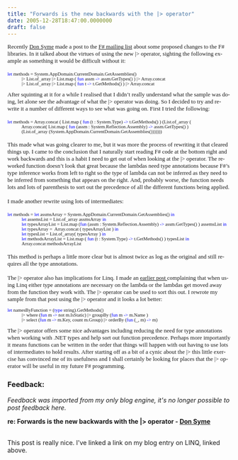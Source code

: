 ```yaml
---
title: "Forwards is the new backwards with the |> operator"
date: 2005-12-28T18:47:00.0000000
draft: false
---
```


<P class=MsoNormal style="MARGIN: 0cm 0cm 0pt"><SPAN lang=EN-GB style="mso-ansi-language: EN-GB"><FONT size=2><FONT face=Verdana>Recently <A href="http://blogs.msdn.com/dsyme/">Don Syme</A> made a post to the <A href="http://list.research.microsoft.com/scripts/lyris.pl?enter=fsharp">F# mailing list</A> about some proposed changes to the F# libraries. In it talked about the virtues of using the new |&gt; operator, sighting the following example as something it would be difficult without it:<?xml:namespace prefix = o ns = "urn:schemas-microsoft-com:office:office" /><o:p></o:p></FONT></FONT></SPAN></P>
<P class=MsoNormal style="MARGIN: 0cm 0cm 0pt"><SPAN lang=EN-GB style="mso-ansi-language: EN-GB"><o:p><FONT face=Verdana size=2>&nbsp;</FONT></o:p></SPAN></P>
<P class=MsoNormal style="MARGIN: 0cm 0cm 0pt; mso-layout-grid-align: none"><FONT face=Verdana><SPAN lang=EN-GB style="FONT-SIZE: 8pt; COLOR: blue; mso-ansi-language: EN-GB; mso-no-proof: yes">let</SPAN><SPAN lang=EN-GB style="FONT-SIZE: 8pt; mso-ansi-language: EN-GB; mso-no-proof: yes"> methods = System.AppDomain.CurrentDomain.GetAssemblies()<o:p></o:p></SPAN></FONT></P>
<P class=MsoNormal style="MARGIN: 0cm 0cm 0pt; mso-layout-grid-align: none"><SPAN lang=EN-GB style="FONT-SIZE: 8pt; mso-ansi-language: EN-GB; mso-no-proof: yes"><FONT face=Verdana><SPAN style="mso-tab-count: 1">&nbsp;&nbsp;&nbsp;&nbsp;&nbsp;&nbsp;&nbsp;&nbsp;&nbsp;&nbsp;&nbsp; </SPAN>|&gt; List.of_array |&gt; List.map ( <SPAN style="COLOR: blue">fun</SPAN> assm <SPAN style="COLOR: blue">-&gt;</SPAN> assm.GetTypes() ) |&gt; Array.concat<o:p></o:p></FONT></SPAN></P>
<P class=MsoNormal style="MARGIN: 0cm 0cm 0pt; mso-layout-grid-align: none"><SPAN lang=EN-GB style="FONT-SIZE: 8pt; mso-ansi-language: EN-GB; mso-no-proof: yes"><FONT face=Verdana><SPAN style="mso-tab-count: 1">&nbsp;&nbsp;&nbsp;&nbsp;&nbsp;&nbsp;&nbsp;&nbsp;&nbsp;&nbsp;&nbsp; </SPAN>|&gt; List.of_array |&gt; List.map ( <SPAN style="COLOR: blue">fun</SPAN> t <SPAN style="COLOR: blue">-&gt;</SPAN> t.GetMethods() ) |&gt; Array.concat<o:p></o:p></FONT></SPAN></P>
<P class=MsoNormal style="MARGIN: 0cm 0cm 0pt; mso-layout-grid-align: none"><SPAN lang=EN-GB style="FONT-SIZE: 8pt; mso-ansi-language: EN-GB; mso-no-proof: yes"><o:p><FONT face=Verdana>&nbsp;</FONT></o:p></SPAN></P>
<P class=MsoNormal style="MARGIN: 0cm 0cm 0pt"><SPAN lang=EN-GB style="mso-ansi-language: EN-GB"><FONT size=2><FONT face=Verdana>After squinting at it for a while I realised that I didn&#8217;t really understand what the sample was doing, let alone see the advantage of what the |&gt; operator was doing. So I decided to try and rewrite it a number of different ways to see what was going on. First I tried the following:<o:p></o:p></FONT></FONT></SPAN></P>
<P class=MsoNormal style="MARGIN: 0cm 0cm 0pt"><SPAN lang=EN-GB style="mso-ansi-language: EN-GB"><o:p><FONT face=Verdana size=2>&nbsp;</FONT></o:p></SPAN></P>
<P class=MsoNormal style="MARGIN: 0cm 0cm 0pt; mso-layout-grid-align: none"><FONT face=Verdana><SPAN lang=EN-GB style="FONT-SIZE: 8pt; COLOR: blue; mso-ansi-language: EN-GB; mso-no-proof: yes">let</SPAN><SPAN lang=EN-GB style="FONT-SIZE: 8pt; mso-ansi-language: EN-GB; mso-no-proof: yes"> methods = Array.concat ( List.map ( <SPAN style="COLOR: blue">fun</SPAN> (t : System.Type) <SPAN style="COLOR: blue">-&gt;</SPAN> t.GetMethods() ) (List.of_array ( <o:p></o:p></SPAN></FONT></P>
<P class=MsoNormal style="MARGIN: 0cm 0cm 0pt; mso-layout-grid-align: none"><SPAN lang=EN-GB style="FONT-SIZE: 8pt; mso-ansi-language: EN-GB; mso-no-proof: yes"><FONT face=Verdana><SPAN style="mso-tab-count: 1">&nbsp;&nbsp;&nbsp;&nbsp;&nbsp;&nbsp;&nbsp;&nbsp;&nbsp;&nbsp;&nbsp; </SPAN>Array.concat( List.map ( <SPAN style="COLOR: blue">fun</SPAN> (assm : System.Reflection.Assembly) <SPAN style="COLOR: blue">-&gt;</SPAN> assm.GetTypes() ) <o:p></o:p></FONT></SPAN></P>
<P class=MsoNormal style="MARGIN: 0cm 0cm 0pt; mso-layout-grid-align: none"><FONT face=Verdana><SPAN lang=EN-GB style="FONT-SIZE: 8pt; mso-ansi-language: EN-GB; mso-no-proof: yes"><SPAN style="mso-tab-count: 1">&nbsp;&nbsp;&nbsp;&nbsp;&nbsp;&nbsp;&nbsp;&nbsp;&nbsp;&nbsp;&nbsp; </SPAN></SPAN><SPAN style="FONT-SIZE: 8pt; mso-no-proof: yes">(List.of_array (System.AppDomain.CurrentDomain.GetAssemblies()))))))<o:p></o:p></SPAN></FONT></P>
<P class=MsoNormal style="MARGIN: 0cm 0cm 0pt"><SPAN lang=EN-GB style="mso-ansi-language: EN-GB"><o:p><FONT face=Verdana size=2>&nbsp;</FONT></o:p></SPAN></P>
<P class=MsoNormal style="MARGIN: 0cm 0cm 0pt"><SPAN lang=EN-GB style="mso-ansi-language: EN-GB"><FONT size=2><FONT face=Verdana>This made what was going clearer to me, but it was more the process of rewriting it that cleared things up. I came to the conclusion that I naturally start reading F# code at the bottom right and work backwards and this is a habit I need to get out of when looking at the |&gt; operator. The reworked function doesn&#8217;t look that great because the lambdas need type annotations because F#&#8217;s type inference works from left to right so the type of lambda can not be inferred as they need to be inferred from something that appears on the right. And, probably worse, the function needs lots and lots of parenthesis to sort out the precedence of all the different functions being applied. <o:p></o:p></FONT></FONT></SPAN></P>
<P class=MsoNormal style="MARGIN: 0cm 0cm 0pt"><SPAN lang=EN-GB style="mso-ansi-language: EN-GB"><o:p><FONT face=Verdana size=2>&nbsp;</FONT></o:p></SPAN></P>
<P class=MsoNormal style="MARGIN: 0cm 0cm 0pt"><SPAN lang=EN-GB style="mso-ansi-language: EN-GB"><FONT size=2><FONT face=Verdana>I made another rewrite using lots of intermediates:<o:p></o:p></FONT></FONT></SPAN></P>
<P class=MsoNormal style="MARGIN: 0cm 0cm 0pt"><SPAN lang=EN-GB style="mso-ansi-language: EN-GB"><o:p><FONT face=Verdana size=2>&nbsp;</FONT></o:p></SPAN></P>
<P class=MsoNormal style="MARGIN: 0cm 0cm 0pt; mso-layout-grid-align: none"><FONT face=Verdana><SPAN lang=EN-GB style="FONT-SIZE: 8pt; COLOR: blue; mso-ansi-language: EN-GB; mso-no-proof: yes">let</SPAN><SPAN lang=EN-GB style="FONT-SIZE: 8pt; mso-ansi-language: EN-GB; mso-no-proof: yes"> methods = <SPAN style="COLOR: blue">let</SPAN> assmsArray = System.AppDomain.CurrentDomain.GetAssemblies() <SPAN style="COLOR: blue">in<o:p></o:p></SPAN></SPAN></FONT></P>
<P class=MsoNormal style="MARGIN: 0cm 0cm 0pt; mso-layout-grid-align: none"><SPAN lang=EN-GB style="FONT-SIZE: 8pt; mso-ansi-language: EN-GB; mso-no-proof: yes"><FONT face=Verdana><SPAN style="mso-tab-count: 1">&nbsp;&nbsp;&nbsp;&nbsp;&nbsp;&nbsp;&nbsp;&nbsp;&nbsp;&nbsp;&nbsp; </SPAN><SPAN style="COLOR: blue">let</SPAN> assemsList = List.of_array assmsArray <SPAN style="COLOR: blue">in<o:p></o:p></SPAN></FONT></SPAN></P>
<P class=MsoNormal style="MARGIN: 0cm 0cm 0pt; mso-layout-grid-align: none"><SPAN lang=EN-GB style="FONT-SIZE: 8pt; mso-ansi-language: EN-GB; mso-no-proof: yes"><FONT face=Verdana><SPAN style="mso-tab-count: 1">&nbsp;&nbsp;&nbsp;&nbsp;&nbsp;&nbsp;&nbsp;&nbsp;&nbsp;&nbsp;&nbsp; </SPAN><SPAN style="COLOR: blue">let</SPAN> typesArrayList = List.map (<SPAN style="COLOR: blue">fun</SPAN> (assm : System.Reflection.Assembly) <SPAN style="COLOR: blue">-&gt;</SPAN> assm.GetTypes() ) assemsList <SPAN style="COLOR: blue">in<o:p></o:p></SPAN></FONT></SPAN></P>
<P class=MsoNormal style="MARGIN: 0cm 0cm 0pt; mso-layout-grid-align: none"><SPAN lang=EN-GB style="FONT-SIZE: 8pt; mso-ansi-language: EN-GB; mso-no-proof: yes"><FONT face=Verdana><SPAN style="mso-tab-count: 1">&nbsp;&nbsp;&nbsp;&nbsp;&nbsp;&nbsp;&nbsp;&nbsp;&nbsp;&nbsp;&nbsp; </SPAN><SPAN style="COLOR: blue">let</SPAN> typesArray =<SPAN style="mso-spacerun: yes">&nbsp; </SPAN>Array.concat ( typesArrayList ) <SPAN style="COLOR: blue">in<o:p></o:p></SPAN></FONT></SPAN></P>
<P class=MsoNormal style="MARGIN: 0cm 0cm 0pt; mso-layout-grid-align: none"><SPAN lang=EN-GB style="FONT-SIZE: 8pt; mso-ansi-language: EN-GB; mso-no-proof: yes"><FONT face=Verdana><SPAN style="mso-tab-count: 1">&nbsp;&nbsp;&nbsp;&nbsp;&nbsp;&nbsp;&nbsp;&nbsp;&nbsp;&nbsp;&nbsp; </SPAN><SPAN style="COLOR: blue">let</SPAN> typesList = List.of_array( typesArray ) <SPAN style="COLOR: blue">in<o:p></o:p></SPAN></FONT></SPAN></P>
<P class=MsoNormal style="MARGIN: 0cm 0cm 0pt; mso-layout-grid-align: none"><SPAN lang=EN-GB style="FONT-SIZE: 8pt; mso-ansi-language: EN-GB; mso-no-proof: yes"><FONT face=Verdana><SPAN style="mso-tab-count: 1">&nbsp;&nbsp;&nbsp;&nbsp;&nbsp;&nbsp;&nbsp;&nbsp;&nbsp;&nbsp;&nbsp; </SPAN><SPAN style="COLOR: blue">let</SPAN> methodsArrayList = List.map ( <SPAN style="COLOR: blue">fun</SPAN> (t : System.Type) <SPAN style="COLOR: blue">-&gt;</SPAN> t.GetMethods() ) typesList <SPAN style="COLOR: blue">in<o:p></o:p></SPAN></FONT></SPAN></P>
<P class=MsoNormal style="MARGIN: 0cm 0cm 0pt; mso-layout-grid-align: none"><FONT face=Verdana><SPAN lang=EN-GB style="FONT-SIZE: 8pt; mso-ansi-language: EN-GB; mso-no-proof: yes"><SPAN style="mso-tab-count: 1">&nbsp;&nbsp;&nbsp;&nbsp;&nbsp;&nbsp;&nbsp;&nbsp;&nbsp;&nbsp;&nbsp; </SPAN></SPAN><SPAN style="FONT-SIZE: 8pt; mso-no-proof: yes">Array.concat methodsArrayList<o:p></o:p></SPAN></FONT></P>
<P class=MsoNormal style="MARGIN: 0cm 0cm 0pt"><SPAN lang=EN-GB style="mso-ansi-language: EN-GB"><o:p><FONT face=Verdana size=2>&nbsp;</FONT></o:p></SPAN></P>
<P class=MsoNormal style="MARGIN: 0cm 0cm 0pt"><SPAN lang=EN-GB style="mso-ansi-language: EN-GB"><FONT size=2><FONT face=Verdana>This method is perhaps a little more clear but is almost twice as log as the original and still requires all the type annotations.<SPAN style="mso-spacerun: yes">&nbsp; </SPAN><o:p></o:p></FONT></FONT></SPAN></P>
<P class=MsoNormal style="MARGIN: 0cm 0cm 0pt"><SPAN lang=EN-GB style="mso-ansi-language: EN-GB"><o:p><FONT face=Verdana size=2>&nbsp;</FONT></o:p></SPAN></P>
<P class=MsoNormal style="MARGIN: 0cm 0cm 0pt"><SPAN lang=EN-GB style="mso-ansi-language: EN-GB"><FONT size=2><FONT face=Verdana>The |&gt; operator also has implications for Linq. I made an <A href="http://strangelights.com/blog/archive/2005/09/24/1259.aspx">earlier post </A>complaining that when using Linq either type annotations are necessary on the lambda or the lambdas get moved away from the function they work with. The |&gt; operator can be used to sort this out. I rewrote my sample from that post using the |&gt; operator and it looks a lot better:<o:p></o:p></FONT></FONT></SPAN></P>
<P class=MsoNormal style="MARGIN: 0cm 0cm 0pt; mso-layout-grid-align: none"><SPAN lang=EN-GB style="FONT-SIZE: 8pt; mso-ansi-language: EN-GB; mso-no-proof: yes"><o:p><FONT face=Verdana>&nbsp;</FONT></o:p></SPAN></P>
<P class=MsoNormal style="MARGIN: 0cm 0cm 0pt; mso-layout-grid-align: none"><FONT face=Verdana><SPAN lang=EN-GB style="FONT-SIZE: 8pt; COLOR: blue; mso-ansi-language: EN-GB; mso-no-proof: yes">let</SPAN><SPAN lang=EN-GB style="FONT-SIZE: 8pt; mso-ansi-language: EN-GB; mso-no-proof: yes"> namesByFunction = (<SPAN style="COLOR: blue">type</SPAN> string).GetMethods() <o:p></o:p></SPAN></FONT></P>
<P class=MsoNormal style="MARGIN: 0cm 0cm 0pt; mso-layout-grid-align: none"><SPAN lang=EN-GB style="FONT-SIZE: 8pt; mso-ansi-language: EN-GB; mso-no-proof: yes"><FONT face=Verdana><SPAN style="mso-tab-count: 1">&nbsp;&nbsp;&nbsp;&nbsp;&nbsp;&nbsp;&nbsp;&nbsp;&nbsp;&nbsp;&nbsp; </SPAN>|&gt; where (<SPAN style="COLOR: blue">fun</SPAN> m <SPAN style="COLOR: blue">-&gt;</SPAN> not m.IsStatic) |&gt; groupBy (<SPAN style="COLOR: blue">fun</SPAN> m <SPAN style="COLOR: blue">-&gt;</SPAN> m.Name ) <o:p></o:p></FONT></SPAN></P>
<P class=MsoNormal style="MARGIN: 0cm 0cm 0pt"><SPAN lang=EN-GB style="FONT-SIZE: 8pt; mso-ansi-language: EN-GB; mso-no-proof: yes"><FONT face=Verdana><SPAN style="mso-tab-count: 1">&nbsp;&nbsp;&nbsp;&nbsp;&nbsp;&nbsp;&nbsp;&nbsp;&nbsp;&nbsp;&nbsp; </SPAN>|&gt; select (<SPAN style="COLOR: blue">fun</SPAN> m <SPAN style="COLOR: blue">-&gt;</SPAN> m.Key, count m.Group) |&gt; orderBy (<SPAN style="COLOR: blue">fun</SPAN> (_, m) <SPAN style="COLOR: blue">-&gt;</SPAN> m)<o:p></o:p></FONT></SPAN></P>
<P class=MsoNormal style="MARGIN: 0cm 0cm 0pt"><SPAN lang=EN-GB style="FONT-SIZE: 8pt; mso-ansi-language: EN-GB; mso-no-proof: yes"><o:p><FONT face=Verdana>&nbsp;</FONT></o:p></SPAN></P>
<P class=MsoNormal style="MARGIN: 0cm 0cm 0pt"><SPAN lang=EN-GB style="mso-ansi-language: EN-GB"><FONT size=2><FONT face=Verdana>The |&gt; operator offers some nice advantages including reducing the need for type annotations when working with .NET types and help sort out function precedence. Perhaps more importantly it means functions can be written in the order that things will happen with out having to use lots of intermediates to hold results. After starting off as a bit of a cynic about the |&gt; this little exercise has convinced me of its usefulness and I shall certainly be looking for places that the |&gt; operator will be useful in my future F# programming.<o:p></o:p></FONT></FONT></SPAN></P>

### Feedback:

*Feedback was imported from my only blog engine, it's no longer possible to post feedback here.*

**re: Forwards is the new backwards with the |&gt; operator - [Don Syme](http://blogs.msdn.com/dsyme/archive/2006/01/27/FSharpMeetsLinqOne.aspx)**

<br>This post is really nice. I've linked a link on my blog entry on LINQ, linked above.<br>

